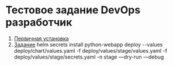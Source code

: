 # Тестовое задание DevOps разработчик

1. [Первичная установка](docs/project_install.md)
1. [Задание](docs/assignment.md)
helm secrets install python-webapp deploy --values deploy/chart/values.yaml -f deploy/values/stage/values.yaml -f deploy/values/stage/secrets.yaml -n stage —dry-run —debug